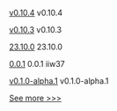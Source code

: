 
[v0.10.4](https://github.com/hyperledger/aries-acapy-docs/releases/tag/v0.10.4) v0.10.4

[v0.10.3](https://github.com/hyperledger/aries-acapy-docs/releases/tag/v0.10.3) v0.10.3

[23.10.0](https://github.com/hyperledger/besu-docs/releases/tag/23.10.0) 23.10.0

[0.0.1](https://github.com/hyperledger-labs/did-webs-resolver/releases/tag/0.0.1) 0.0.1 iiw37

[v0.1.0-alpha.1](https://github.com/hyperledger/firefly-perf-cli/releases/tag/v0.1.0-alpha.1) v0.1.0-alpha.1


[See more >>>](https://start-here.hyperledger.org/releases)
